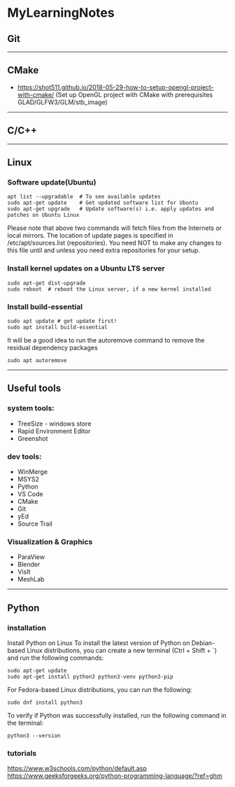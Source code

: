 # MyLearningNotes

## Git

____
## CMake
* https://shot511.github.io/2018-05-29-how-to-setup-opengl-project-with-cmake/ (Set up OpenGL project with CMake with prerequisites GLAD/GLFW3/GLM/stb_image)
____
## C/C++

____

## Linux
### Software update(Ubuntu)
```
apt list --upgradable  # To see available updates
sudo apt-get update    # Get updated software list for Ubuntu
sudo apt-get upgrade   # Update software(s) i.e. apply updates and patches on Ubuntu Linux
```
Please note that above two commands will fetch files from the Internets or local mirrors. The location of update pages is specified in /etc/apt/sources.list (repositories). You need NOT to make any changes to this file until and unless you need extra repositories for your setup.

### Install kernel updates on a Ubuntu LTS server
```
sudo apt-get dist-upgrade
sudo reboot  # reboot the Linux server, if a new kernel installed
```

### Install build-essential
```
sudo apt update # get update first!
sudo apt install build-essential
```
It will be a good idea to run the autoremove command to remove the residual dependency packages
```
sudo apt autoremove
```
____
## Useful tools
### system tools:
* TreeSize - windows store
* Rapid Environment Editor
* Greenshot

### dev tools:
* WinMerge
* MSYS2
* Python
* VS Code
* CMake
* Git
* yEd
* Source Trail

### Visualization & Graphics
* ParaView
* Blender
* VisIt
* MeshLab

____
## Python
### installation
Install Python on Linux
To install the latest version of Python on Debian-based Linux distributions, you can create a new terminal (Ctrl + Shift + `) and run the following commands:
```
sudo apt-get update
sudo apt-get install python3 python3-venv python3-pip
```
For Fedora-based Linux distributions, you can run the following:
```
sudo dnf install python3
```
To verify if Python was successfully installed, run the following command in the terminal:
```
python3 --version
```

### tutorials
https://www.w3schools.com/python/default.asp
https://www.geeksforgeeks.org/python-programming-language/?ref=ghm
